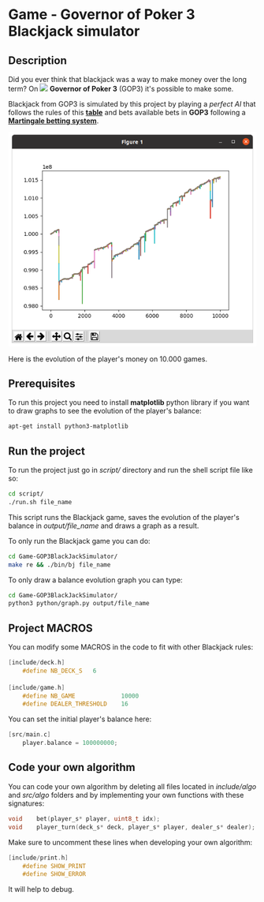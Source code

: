 # Game - Governor of Poker 3 Blackjack simulator

## Description

Did you ever think that blackjack was a way to make money over the long term? On <img src="https://images.sftcdn.net/images/t_app-logo-l,f_auto/p/ee797078-9b6c-11e6-beb4-00163ec9f5fa/925077541/governor-of-poker-download-2018-09-19_17-09-02.png" width=20 /> **Governor of Poker 3** (GOP3) it's possible to make some.

Blackjack from GOP3 is simulated by this project by playing a *perfect AI* that follows the rules of this [**table**](https://www.blackjackapprenticeship.com/blackjack-strategy-charts/) and bets available bets in **GOP3** following a [**Martingale betting system**](https://en.wikipedia.org/wiki/Martingale_(betting_system)).

<img src="./assets/10kGames.png"/>

Here is the evolution of the player's money on 10.000 games.

## Prerequisites

To run this project you need to install **matplotlib** python library if you want to draw graphs to see the evolution of the player's balance:

```sh
apt-get install python3-matplotlib
```

## Run the project

To run the project just go in *script/* directory and run the shell script file like so:

```sh
cd script/
./run.sh file_name
```

This script runs the Blackjack game, saves the evolution of the player's balance in *output/file_name* and draws a graph as a result.

To only run the Blackjack game you can do:

```sh
cd Game-GOP3BlackJackSimulator/
make re && ./bin/bj file_name
```

To only draw a balance evolution graph you can type:

```sh
cd Game-GOP3BlackJackSimulator/
python3 python/graph.py output/file_name
```

## Project MACROS
You can modify some MACROS in the code to fit with other Blackjack rules:

```C
[include/deck.h]
    #define NB_DECK_S   6

[include/game.h]
    #define NB_GAME             10000
    #define DEALER_THRESHOLD    16
```

You can set the initial player's balance here:

```C
[src/main.c]
    player.balance = 100000000;
```

## Code your own algorithm
You can code your own algorithm by deleting all files located in *include/algo* and *src/algo* folders and by implementing your own functions with these signatures:

```C
void    bet(player_s* player, uint8_t idx);
void    player_turn(deck_s* deck, player_s* player, dealer_s* dealer);
```

Make sure to uncomment these lines when developing your own algorithm:
```C
[include/print.h]
    #define SHOW_PRINT
    #define SHOW_ERROR
```
It will help to debug.
